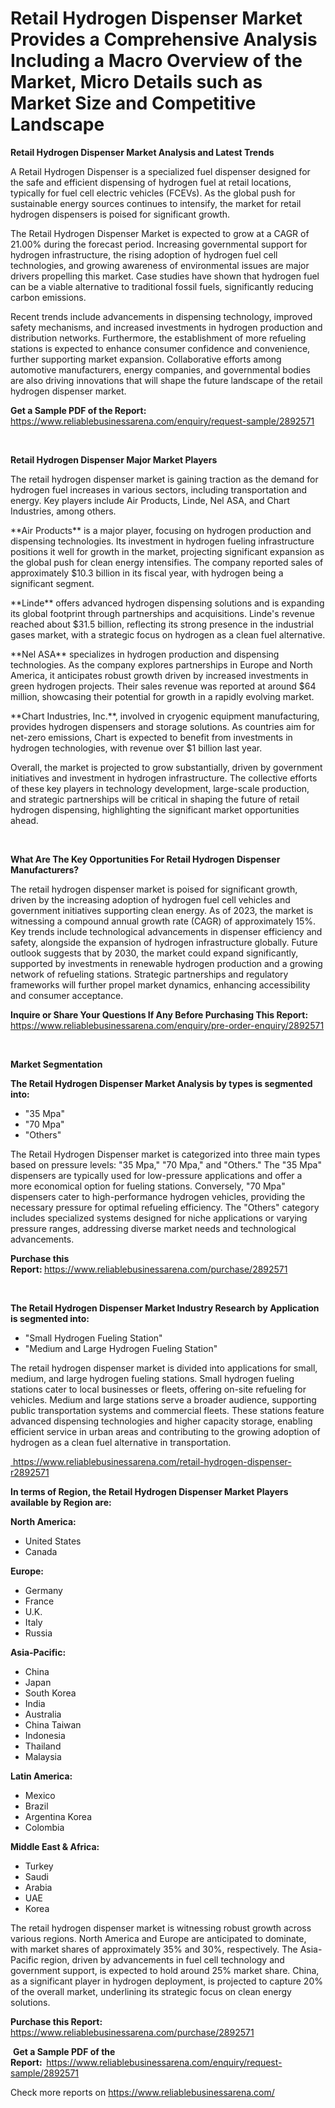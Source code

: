 <p><h1>Retail Hydrogen Dispenser Market Provides a Comprehensive Analysis Including a Macro Overview of the Market, Micro Details such as Market Size and Competitive Landscape</h1></p><p><strong>Retail Hydrogen Dispenser Market Analysis and Latest Trends</strong></p>
<p><p>A Retail Hydrogen Dispenser is a specialized fuel dispenser designed for the safe and efficient dispensing of hydrogen fuel at retail locations, typically for fuel cell electric vehicles (FCEVs). As the global push for sustainable energy sources continues to intensify, the market for retail hydrogen dispensers is poised for significant growth. </p><p>The Retail Hydrogen Dispenser Market is expected to grow at a CAGR of 21.00% during the forecast period. Increasing governmental support for hydrogen infrastructure, the rising adoption of hydrogen fuel cell technologies, and growing awareness of environmental issues are major drivers propelling this market. Case studies have shown that hydrogen fuel can be a viable alternative to traditional fossil fuels, significantly reducing carbon emissions.</p><p>Recent trends include advancements in dispensing technology, improved safety mechanisms, and increased investments in hydrogen production and distribution networks. Furthermore, the establishment of more refueling stations is expected to enhance consumer confidence and convenience, further supporting market expansion. Collaborative efforts among automotive manufacturers, energy companies, and governmental bodies are also driving innovations that will shape the future landscape of the retail hydrogen dispenser market.</p></p>
<p><strong>Get a Sample PDF of the Report:&nbsp;</strong> <a href="https://www.reliablebusinessarena.com/enquiry/request-sample/2892571?utm_campaign=3224&utm_medium=2&utm_source=Github&utm_content=ia&utm_term=15032025&utm_id=retail-hydrogen-dispenser">https://www.reliablebusinessarena.com/enquiry/request-sample/2892571</a></p>
<p>&nbsp;</p>
<p><strong>Retail Hydrogen Dispenser Major Market Players</strong></p>
<p><p>The retail hydrogen dispenser market is gaining traction as the demand for hydrogen fuel increases in various sectors, including transportation and energy. Key players include Air Products, Linde, Nel ASA, and Chart Industries, among others.</p><p>**Air Products** is a major player, focusing on hydrogen production and dispensing technologies. Its investment in hydrogen fueling infrastructure positions it well for growth in the market, projecting significant expansion as the global push for clean energy intensifies. The company reported sales of approximately $10.3 billion in its fiscal year, with hydrogen being a significant segment.</p><p>**Linde** offers advanced hydrogen dispensing solutions and is expanding its global footprint through partnerships and acquisitions. Linde's revenue reached about $31.5 billion, reflecting its strong presence in the industrial gases market, with a strategic focus on hydrogen as a clean fuel alternative.</p><p>**Nel ASA** specializes in hydrogen production and dispensing technologies. As the company explores partnerships in Europe and North America, it anticipates robust growth driven by increased investments in green hydrogen projects. Their sales revenue was reported at around $64 million, showcasing their potential for growth in a rapidly evolving market.</p><p>**Chart Industries, Inc.**, involved in cryogenic equipment manufacturing, provides hydrogen dispensers and storage solutions. As countries aim for net-zero emissions, Chart is expected to benefit from investments in hydrogen technologies, with revenue over $1 billion last year.</p><p>Overall, the market is projected to grow substantially, driven by government initiatives and investment in hydrogen infrastructure. The collective efforts of these key players in technology development, large-scale production, and strategic partnerships will be critical in shaping the future of retail hydrogen dispensing, highlighting the significant market opportunities ahead.</p></p>
<p>&nbsp;</p>
<p><strong>What Are The Key Opportunities For Retail Hydrogen Dispenser Manufacturers?</strong></p>
<p><p>The retail hydrogen dispenser market is poised for significant growth, driven by the increasing adoption of hydrogen fuel cell vehicles and government initiatives supporting clean energy. As of 2023, the market is witnessing a compound annual growth rate (CAGR) of approximately 15%. Key trends include technological advancements in dispenser efficiency and safety, alongside the expansion of hydrogen infrastructure globally. Future outlook suggests that by 2030, the market could expand significantly, supported by investments in renewable hydrogen production and a growing network of refueling stations. Strategic partnerships and regulatory frameworks will further propel market dynamics, enhancing accessibility and consumer acceptance.</p></p>
<p><strong>Inquire or Share Your Questions If Any Before Purchasing This Report:</strong> <a href="https://www.reliablebusinessarena.com/enquiry/pre-order-enquiry/2892571?utm_campaign=3224&utm_medium=2&utm_source=Github&utm_content=ia&utm_term=15032025&utm_id=retail-hydrogen-dispenser">https://www.reliablebusinessarena.com/enquiry/pre-order-enquiry/2892571</a></p>
<p>&nbsp;</p>
<p><strong>Market Segmentation</strong></p>
<p><strong>The Retail Hydrogen Dispenser Market Analysis by types is segmented into:</strong></p>
<p><ul><li>"35 Mpa"</li><li>"70 Mpa"</li><li>"Others"</li></ul></p>
<p><p>The Retail Hydrogen Dispenser market is categorized into three main types based on pressure levels: "35 Mpa," "70 Mpa," and "Others." The "35 Mpa" dispensers are typically used for low-pressure applications and offer a more economical option for fueling stations. Conversely, "70 Mpa" dispensers cater to high-performance hydrogen vehicles, providing the necessary pressure for optimal refueling efficiency. The "Others" category includes specialized systems designed for niche applications or varying pressure ranges, addressing diverse market needs and technological advancements.</p></p>
<p><strong>Purchase this Report:&nbsp;</strong><a href="https://www.reliablebusinessarena.com/purchase/2892571?utm_campaign=3224&utm_medium=2&utm_source=Github&utm_content=ia&utm_term=15032025&utm_id=retail-hydrogen-dispenser">https://www.reliablebusinessarena.com/purchase/2892571</a></p>
<p>&nbsp;</p>
<p><strong>The Retail Hydrogen Dispenser Market Industry Research by Application is segmented into:</strong></p>
<p><ul><li>"Small Hydrogen Fueling Station"</li><li>"Medium and Large Hydrogen Fueling Station"</li></ul></p>
<p><p>The retail hydrogen dispenser market is divided into applications for small, medium, and large hydrogen fueling stations. Small hydrogen fueling stations cater to local businesses or fleets, offering on-site refueling for vehicles. Medium and large stations serve a broader audience, supporting public transportation systems and commercial fleets. These stations feature advanced dispensing technologies and higher capacity storage, enabling efficient service in urban areas and contributing to the growing adoption of hydrogen as a clean fuel alternative in transportation.</p></p>
<p><a href="https://www.reliablebusinessarena.com/retail-hydrogen-dispenser-r2892571?utm_campaign=3224&utm_medium=2&utm_source=Github&utm_content=ia&utm_term=15032025&utm_id=retail-hydrogen-dispenser">&nbsp;https://www.reliablebusinessarena.com/retail-hydrogen-dispenser-r2892571</a></p>
<p><strong>In terms of Region, the Retail Hydrogen Dispenser Market Players available by Region are:</strong></p>
<p>
    <p> <strong> North America: </strong>
        <ul>
            <li>United States</li>
            <li>Canada</li>
        </ul>
        </p> 
    <p> <strong> Europe: </strong>
        <ul>
            <li>Germany</li>
            <li>France</li>
            <li>U.K.</li>
            <li>Italy</li>
            <li>Russia</li>
        </ul>
        </p> 
    <p> <strong> Asia-Pacific: </strong>
        <ul>
            <li>China</li>
            <li>Japan</li>
            <li>South Korea</li>
            <li>India</li>
            <li>Australia</li>
            <li>China Taiwan</li>
            <li>Indonesia</li>
            <li>Thailand</li>
            <li>Malaysia</li>
        </ul>
        </p> 
    <p> <strong> Latin America: </strong>
        <ul>
            <li>Mexico</li>
            <li>Brazil</li>
            <li>Argentina Korea</li>
            <li>Colombia</li>
        </ul>
        </p> 
    <p> <strong> Middle East & Africa: </strong>
        <ul>
            <li>Turkey</li>
            <li>Saudi</li>
            <li>Arabia</li>
            <li>UAE</li>
            <li>Korea</li>
        </ul>
    </p>
    </p>
<p><p>The retail hydrogen dispenser market is witnessing robust growth across various regions. North America and Europe are anticipated to dominate, with market shares of approximately 35% and 30%, respectively. The Asia-Pacific region, driven by advancements in fuel cell technology and government support, is expected to hold around 25% market share. China, as a significant player in hydrogen deployment, is projected to capture 20% of the overall market, underlining its strategic focus on clean energy solutions.</p></p>
<p><strong>Purchase this Report: </strong><a href="https://www.reliablebusinessarena.com/purchase/2892571?utm_campaign=3224&utm_medium=2&utm_source=Github&utm_content=ia&utm_term=15032025&utm_id=retail-hydrogen-dispenser">https://www.reliablebusinessarena.com/purchase/2892571</a></p>
<p>&nbsp;<strong>Get a Sample PDF of the Report:&nbsp;&nbsp;</strong><a href="https://www.reliablebusinessarena.com/enquiry/request-sample/2892571?utm_campaign=3224&utm_medium=2&utm_source=Github&utm_content=ia&utm_term=15032025&utm_id=retail-hydrogen-dispenser">https://www.reliablebusinessarena.com/enquiry/request-sample/2892571</a></p>
<p><strong></strong></p>
<p>Check more reports on <a href="https://www.reliablebusinessarena.com/?utm_campaign=3224&utm_medium=2&utm_source=Github&utm_content=ia&utm_term=15032025&utm_id=retail-hydrogen-dispenser">https://www.reliablebusinessarena.com/</a></p>